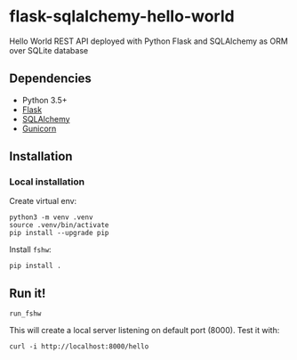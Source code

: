 # flask-sqlalchemy-hello-world
Hello World REST API deployed with Python Flask and SQLAlchemy as ORM over SQLite database

## Dependencies
* Python 3.5+
* [Flask](https://flask.palletsprojects.com/)
* [SQLAlchemy](https://www.sqlalchemy.org/)
* [Gunicorn](https://gunicorn.org/)

## Installation
### Local installation

Create virtual env:

```
python3 -m venv .venv
source .venv/bin/activate
pip install --upgrade pip
```

Install `fshw`:

```
pip install .
```

## Run it!

```
run_fshw
```

This will create a local server listening on default port (8000). Test it with:

```
curl -i http://localhost:8000/hello
```